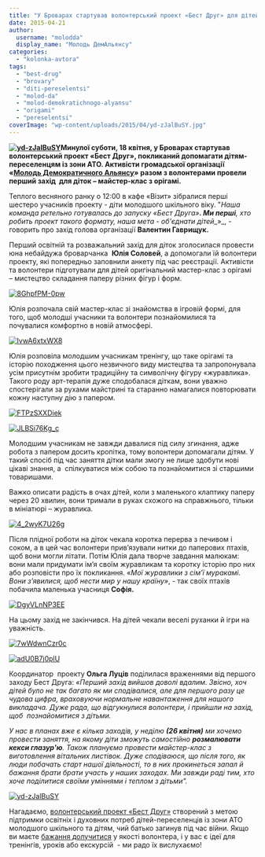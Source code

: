 ```yaml
---
title: "У Броварах стартував волонтерський проект «Бест Друг» для дітей із зони АТО"
date: 2015-04-21
author: 
  username: "molodda"
  display_name: "Молодь ДемАльянсу"
categories: 
  - "kolonka-avtora"
tags: 
  - "best-drug"
  - "brovary"
  - "diti-pereselentsi"
  - "molod-da"
  - "molod-demokratichnogo-alyansu"
  - "origami"
  - "pereselentsi"
coverImage: "wp-content/uploads/2015/04/yd-zJalBuSY.jpg"
---
```


**[![yd-zJalBuSY](https://mpz.brovary.org/wp-content/uploads/2015/04/yd-zJalBuSY.jpg)](https://mpz.brovary.org/wp-content/uploads/2015/04/yd-zJalBuSY.jpg)Минулої суботи, 18 квітня, у Броварах стартував волонтерський проект «Бест Друг», покликаний допомагати дітям-переселенцям із зони АТО. Активісти громадської організації «[Молодь Демократичного Альянсу](https://vk.com/molodabrovary)» разом з волонтерами провели перший захід  для діток – майстер-клас з орігамі.**

Теплого весняного ранку о 12:00 в кафе «Візит» зібралися перші шестеро учасників проекту - діти молодшого шкільного віку. "_Наша команда_ _ретельно готувалась до запуску_ _«Бест Друга»__. Ми перші__,_ _хто робить проект такого формату, наша мета - об'єднати дітей__»_, - говорить про захід голова організації **Валентин Гаврищук.**

Перший освітній та розважальний захід для діток зголосилася провести юна небайдужа броварчанка  **Юлія Соловей**, а допомогали їй волонтери проекту, які попередньо заповнили анкету під час реєстрації. Активісти та волонтери підготували для дітей оригінальний мастер-клас з орігамі – мистецтво складання паперу різних фігур і форм.

[![8GhpfPM-0pw](https://mpz.brovary.org/wp-content/uploads/2015/04/8GhpfPM-0pw.jpg)](https://mpz.brovary.org/wp-content/uploads/2015/04/8GhpfPM-0pw.jpg)

Юлія розпочала свій мастер-клас зі знайомства в ігровій формі, для того, щоб молодші учасники та волонтери познайомилися та почувалися комфортно в новій атмосфері.

[![IvwA6xtxWX8](https://mpz.brovary.org/wp-content/uploads/2015/04/IvwA6xtxWX8.jpg)](https://mpz.brovary.org/wp-content/uploads/2015/04/IvwA6xtxWX8.jpg)

Юлія розповіла молодшим учасникам тренінгу, що таке орігамі та історію походження цього незвичного виду мистецтва та запропонувала усім присутнім зробити традиційну та символічну фігуру «журавлика». Такого роду арт-терапія дуже сподобалася діткам, вони уважно спостерігали за рухами майстрині та старанно намагалися повторювати кожну наступну дію з папером.

[![FTPzSXXDiek](https://mpz.brovary.org/wp-content/uploads/2015/04/FTPzSXXDiek.jpg)](https://mpz.brovary.org/wp-content/uploads/2015/04/FTPzSXXDiek.jpg)

[![JLBSi76Kg_c](https://mpz.brovary.org/wp-content/uploads/2015/04/JLBSi76Kg_c.jpg)](https://mpz.brovary.org/wp-content/uploads/2015/04/JLBSi76Kg_c.jpg)

Молодшим учасникам не завжди давалися під силу згинання, адже робота з папером досить кропітка, тому волонтери допомагали дітям. У такий спосіб під час заняття дітки мали змогу не лише здобути нові цікаві знання, а  спілкуватися між собою та познайомитися зі старшими товаришами.

Важко описати радість в очах дітей, коли з маленького клаптику паперу через 20 хвилин, вони тримали в руках схожого на справжнього, тільки в мініатюрі – журавлика.

[![4_2wyK7U26g](https://mpz.brovary.org/wp-content/uploads/2015/04/4_2wyK7U26g.jpg)](https://mpz.brovary.org/wp-content/uploads/2015/04/4_2wyK7U26g.jpg)

Після плідної роботи на діток чекала коротка перерва з печивом і соком, а в цей час волонтери прив’язували нитки до паперових птахів, щоб вони могли літати. Потім Юлія дала творче завдання малюкам: вони мали придумати ім’я своїм журавликам та коротку історію про них або розповісти про їх покликання. «_Мої журавлики з сім’ї муракамі. Вони з’явилися, щоб нести мир у нашу країну»_, - так своїх птахів побачила маленька учасниця **Софія.**

[![DgyVLnNP3EE](https://mpz.brovary.org/wp-content/uploads/2015/04/DgyVLnNP3EE.jpg)](https://mpz.brovary.org/wp-content/uploads/2015/04/DgyVLnNP3EE.jpg)

На цьому захід не закінчився. На дітей чекали веселі руханки й ігри на уважність.

[![7wWdwnCzr0c](https://mpz.brovary.org/wp-content/uploads/2015/04/7wWdwnCzr0c.jpg)](https://mpz.brovary.org/wp-content/uploads/2015/04/7wWdwnCzr0c.jpg)

[![adU0B7j0plU](https://mpz.brovary.org/wp-content/uploads/2015/04/adU0B7j0plU.jpg)](https://mpz.brovary.org/wp-content/uploads/2015/04/adU0B7j0plU.jpg)

Координатор  проекту **Ольга Луців** поділилася враженнями від першого заходу Бест Друга: _«Перший захід вийшов доволі вдалим. Звісно, хоч дітей було не так багато як ми сподівалися, але для першого разу це чудова цифра, враховуючи нормальне навантаження для нашого викладача. Дуже рада, що відгукнулися волонтери, і прийшли на захід, щоб  познайомитися з дітьми._  

_У нас в планах вже є кілька заходів, у неділю **(26 квітня)** ми хочемо провести заняття, на якому діти зможуть самостійно **розмалювати кекси глазур'ю**. Також плануємо провести майстер-клас з виготовлення вітальних листівок. Дуже сподіваюся, що після того, як люди побачать старт нашої діяльності, то в них прокинеться запал й бажання брати брати участь у наших заходах. Ми завжди раді тим, хто хоче поділитися своїми уміннями і теплом з дітьми"._

[![yd-zJalBuSY](https://mpz.brovary.org/wp-content/uploads/2015/04/yd-zJalBuSY.jpg)](https://mpz.brovary.org/wp-content/uploads/2015/04/yd-zJalBuSY.jpg)

Нагадаємо, [волонтерський проект «Бест Друг»](https://vk.com/public82253493) створений з метою підтримки освітніх і духовних потреб дітей-переселенців із зони АТО молодшого шкільного та дітям, чий батько загинув під час війни. Якщо ви маєте [бажання долучитися](https://vk.com/public82253493) у якості волонтера, і у вас є ідеї для тренінгів, уроків або екскурсій  - ми радо їх вислухаємо!

